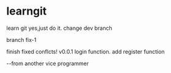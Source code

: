 # learngit
learn git
yes,just do it.
change
dev branch

branch
fix-1

finish fixed conflcts!
v0.0.1
login function.
add register function  

--from another vice programmer

